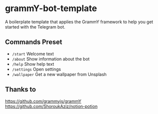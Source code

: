 # grammY-bot-template

A boilerplate template that applies the GrammY framework to help you get started with the Telegram bot.

## Commands Preset

* `/start` Welcome text
* `/about` Show information about the bot
* `/help` Show help text
* `/settings` Open settings
* `/wallpaper` Get a new wallpaper from Unsplash

## Thanks to

<https://github.com/grammyjs/grammY>
<https://github.com/ShoroukAziz/notion-potion>
